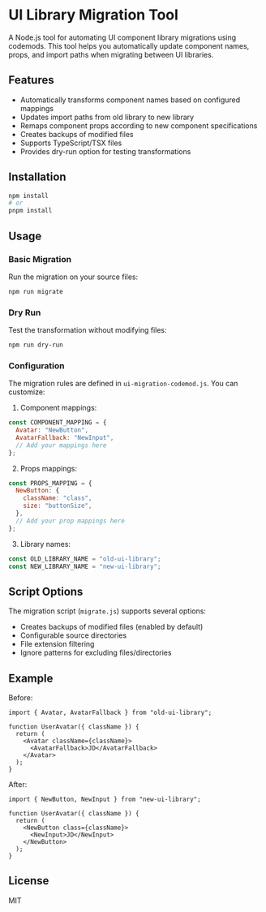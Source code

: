 # UI Library Migration Tool

A Node.js tool for automating UI component library migrations using codemods. This tool helps you automatically update component names, props, and import paths when migrating between UI libraries.

## Features

- Automatically transforms component names based on configured mappings
- Updates import paths from old library to new library
- Remaps component props according to new component specifications
- Creates backups of modified files
- Supports TypeScript/TSX files
- Provides dry-run option for testing transformations

## Installation

```sh
npm install
# or
pnpm install
```

## Usage

### Basic Migration

Run the migration on your source files:

```sh
npm run migrate
```

### Dry Run

Test the transformation without modifying files:

```sh
npm run dry-run
```

### Configuration

The migration rules are defined in `ui-migration-codemod.js`. You can customize:

1. Component mappings:

```js
const COMPONENT_MAPPING = {
  Avatar: "NewButton",
  AvatarFallback: "NewInput",
  // Add your mappings here
};
```

2. Props mappings:

```js
const PROPS_MAPPING = {
  NewButton: {
    className: "class",
    size: "buttonSize",
  },
  // Add your prop mappings here
};
```

3. Library names:

```js
const OLD_LIBRARY_NAME = "old-ui-library";
const NEW_LIBRARY_NAME = "new-ui-library";
```

## Script Options

The migration script (`migrate.js`) supports several options:

- Creates backups of modified files (enabled by default)
- Configurable source directories
- File extension filtering
- Ignore patterns for excluding files/directories

## Example

Before:

```tsx
import { Avatar, AvatarFallback } from "old-ui-library";

function UserAvatar({ className }) {
  return (
    <Avatar className={className}>
      <AvatarFallback>JD</AvatarFallback>
    </Avatar>
  );
}
```

After:

```tsx
import { NewButton, NewInput } from "new-ui-library";

function UserAvatar({ className }) {
  return (
    <NewButton class={className}>
      <NewInput>JD</NewInput>
    </NewButton>
  );
}
```

## License

MIT
